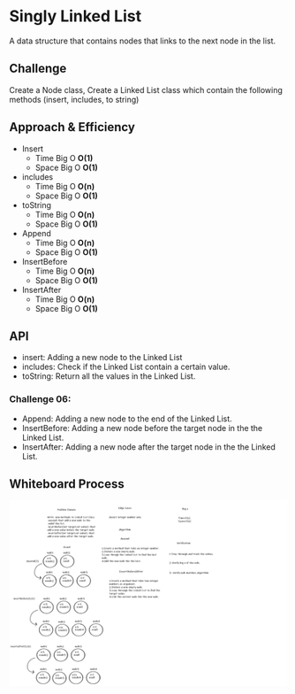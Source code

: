 # Singly Linked List
A data structure that contains nodes that links to the next node in the list.

## Challenge
Create a Node class, Create a Linked List class which contain the following methods (insert, includes, to string)

## Approach & Efficiency

* Insert
    * Time Big O **O(1)**
    * Space Big O **O(1)**
* includes
    * Time Big O **O(n)**
    * Space Big O **O(1)**  
* toString 
    * Time Big O **O(n)**
    * Space Big O **O(1)**
* Append    
    * Time Big O **O(n)**
    * Space Big O **O(1)**
* InsertBefore  
    * Time Big O **O(n)**
    * Space Big O **O(1)**
* InsertAfter  
    * Time Big O **O(n)**
    * Space Big O **O(1)**    
## API

* insert: Adding a new node to the Linked List
* includes: Check if the Linked List contain a certain value.
* toString: Return all the values in the Linked List.

### Challenge 06:

* Append: Adding a new node to the end of the Linked List.
* InsertBefore: Adding a new node before the target node in the the Linked List.
* InsertAfter: Adding a new node after the target node in the the Linked List.

## Whiteboard Process 
![insertions](CC6.png)

